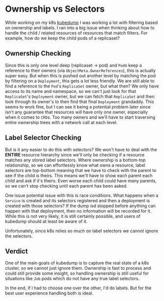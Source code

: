# Ownership vs Selectors

While working on my k8s [kubedump](https://github.com/joshmeranda/kubedump) I was working a lot with filtering based on
ownership and labels. I ran into a big issue when thinking about how to handle the child / related resources of
resources that match filters. For example, how do we keep the child pods of a replicaset?

## Ownership Checking
Since this is only one level deep (replicaset -> pod) and `Pod`s keep a reference to their owners (via
`ObjectMeta.OwnerReferences`), this is actually super easy. But when this is pushed out another level by matching the
pod by filtering on a `Deployment`, this gets a lot less friendly. We are still able to find a reference to the `Pod`'s
`ReplicaSet` owner, but what then? We only have access to its name and namespace, so we can't just look for that
`ReplicaSet`'s `Deployment` owner, but we can fetch that `ReplicaSet` and then look through its owner's to then find
that final `Deployment` grandaddy. This seems to work fine, but I can see it being a potential problem later since
isn't any guarantee that resources will have only one owner, especially when it comes to `CRD`s. Too many owners and
we'll have to start traversing entire ownership trees with a network call at each level.

## Label Selector Checking

But is it any easier to do this with selectors? We won't have to deal with the **ENTIRE** resource hierarchy since we'll
only be checking if a resource matches any stored label selectors. Where ownership is a bottom-top relationship, so we
can effortlessly know what owns a resource, label selectors are top-bottom meaning that we have to check with the parent
to see if the child is theirs. This means we'll have to show each parent each child and ask if it's theirs. Even worse
each child could have many parents, so we can't stop checking until each parent has been asked.

One issue potential issue with this is race conditions. What happens when a `Service` is created and its selectors
registered and then a deployment is created with those selectors? If the dump isd stopped before anything can happen
with that deployment, then no information will be recorded for it. While this is not very likely, it is still certainly
possible, and users of kubedump should at least be aware of it.

Unfortunately, since k8s relies so much on label selectors we cannot ignore the selectors.

## Verdict

One of the main goals of kubedump is to capture the real state of a k8s cluster, so we cannot just ignore them.
Ownership is fast to process and could still provide some insight, so handling ownership is still useful for situations
like `Job` pods which do not have any true label selectors.

In the end, if I had to choose one over the other, I'd do labels. But for the best user experience handling both is 
ideal.
